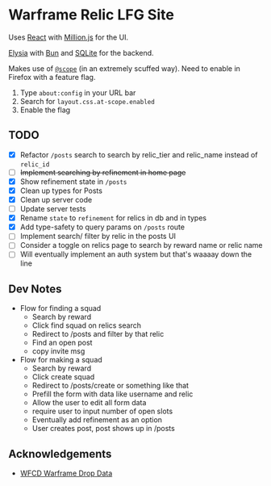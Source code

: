 # Warframe Relic LFG Site

Uses [React](https://react.dev/) with [Million.js](https://million.dev/) for the UI.

[Elysia](https://elysiajs.com) with [Bun](https://bun.sh) and [SQLite](https://bun.sh/docs/api/sqlite) for the backend.

Makes use of [`@scope`](https://developer.mozilla.org/en-US/docs/Web/CSS/@scope) (in an extremely scuffed way). Need to enable in Firefox with a feature flag.

1. Type `about:config` in your URL bar
2. Search for `layout.css.at-scope.enabled`
3. Enable the flag

## TODO

- [x] Refactor `/posts` search to search by relic_tier and relic_name instead of `relic_id`
- [ ] ~~Implement searching by refinement in home page~~
- [x] Show refinement state in `/posts`
- [x] Clean up types for Posts
- [x] Clean up server code
- [ ] Update server tests
- [x] Rename `state` to `refinement` for relics in db and in types
- [x] Add type-safety to query params on `/posts` route
- [ ] Implement search/ filter by relic in the posts UI
- [ ] Consider a toggle on relics page to search by reward name or relic name
- [ ] Will eventually implement an auth system but that's waaaay down the line

## Dev Notes

- Flow for finding a squad
  - Search by reward
  - Click find squad on relics search
  - Redirect to /posts and filter by that relic
  - Find an open post
  - copy invite msg
- Flow for making a squad
  - Search by reward
  - Click create squad
  - Redirect to /posts/create or something like that
  - Prefill the form with data like username and relic
  - Allow the user to edit all form data
  - require user to input number of open slots
  - Eventually add refinement as an option
  - User creates post, post shows up in /posts

## Acknowledgements

- [WFCD Warframe Drop Data](https://github.com/WFCD/warframe-drop-data#api-endpoints)
